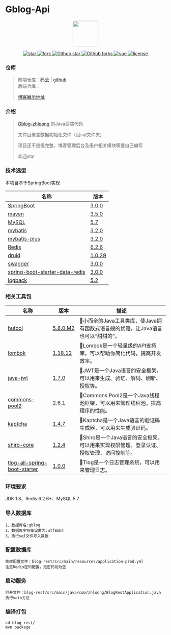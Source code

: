 # Gblog-Api

<p align="center">
  <img width="80" src="https://s1.ax1x.com/2022/07/15/jhlfH0.jpg"/>
</p>
<p align="center">
  <a href="https://gitee.com/zhloong/Gblog-zhloong">
    <img src="https://gitee.com/zhloong/Gblog-zhloong/badge/star.svg?theme=white" alt="star"/>
    <img src="https://gitee.com/zhloong/Gblog-zhloong/badge/fork.svg" alt="fork"/>
  </a>
  <a href="https://github.com/zhl-yang/Gblog-zhloong">
      <img src="https://img.shields.io/github/stars/zhl-yang/Gblog-zhloong.svg?style=social" alt="Github star"/>
      <img src="https://img.shields.io/github/forks/zhl-yang/Gblog-zhloong.svg?style=social" alt="Github forks"/>
  </a>
  <a href="https://github.com/vuejs/vue">
    <img src="https://img.shields.io/badge/vue-2.6.11-brightgreen.svg" alt="vue"/>
  </a>
  <a href="https://github.com/zhl-yang/Gblog-zhloong/blob/master/license">
    <img src="https://img.shields.io/github/license/mashape/apistatus.svg" alt="license"/>
  </a>
</p>

### 仓库

> 前端仓库：[码云](https://gitee.com/zhloong/Gblog-zhloong) | [github](https://github.com/zhl-yang/Gblog-zhloong)  
> 后端仓库：
>
> [博客展示地址](https://blog.zhloong.xyz)

### 介绍

>
> [Gblog-zhloong](https://gitee.com/zhloong/Gblog-zhloong) 的Java后端代码
> 
> 文件目录含数据初始化文件（见sql文件夹）
>
> 项目还不是很完整，博客管理后台及用户相关模块需要自己编写
> 
> 欢迎star

### 技术选型

本项目基于SpringBoot实现

| 名称 | 版本 |
| ---- | ---- |
| [SpringBoot](https://spring.io/projects/spring-boot) | [3.0.0]()|
| [maven](https://maven.apache.org/) | [3.5.0]()|
| [MySQL](https://www.mysql.com/) | [5.7]()|
| [mybatis](https://mybatis.org/) | [3.2.0]()|
| [mybatis-plus](https://mybatis.plus/) | [3.2.0]()|
| [Redis](https://redis.io/) | [6.2.6]()|
| [druid](https://druid.alibaba.com/) | [1.0.29]()|
| [swagger](https://swagger.io/) | [3.0.0]()|
| [spring-boot-starter-data-redis](https://spring.io/projects/spring-boot-starter-data-redis) | [3.0.0]()|
| [logback](https://logback.qos.ch/) | [5.2]()|

### 相关工具包

| 名称 | 版本 | 描述 |
| ---- | ---- | ---- |
| [hutool](https://gitee.com/dromara/hutool) | [5.8.0.M2]()|🍬小而全的Java工具类库，使Java拥有函数式语言般的优雅，让Java语言也可以“甜甜的”。|
| [lombok](https://gitee.com/lombok/lombok) | [1.18.12]()|🍬Lombok是一个轻量级的API支持库，可以帮助你简化代码，提高开发效率。|
| [java-jwt](https://gitee.com/bennyhuo/java-jwt) | [1.7.0]()|🍬JWT是一个Java语言的安全框架，可以用来生成、验证、解码、刷新、授权等。|
| [commons-pool2](https://gitee.com/bennyhuo/commons-pool2) | [2.6.1]()|🍬Commons Pool2是一个Java线程池框架，可以用来管理线程池，提高程序的性能。|
| [kaptcha](https://gitee.com/bennyhuo/kaptcha) | [1.4.7]()|🍬Kaptcha是一个Java语言的验证码生成器，可以用来生成验证码。|
| [shiro-core](https://gitee.com/bennyhuo/shiro-core) | [1.2.4]()|🍬Shiro是一个Java语言的安全框架，可以用来实现权限管理、登录认证、授权管理、访问控制等。|
| [tlog-all-spring-boot-starter](https://gitee.com/bennyhuo/tlog-all-spring-boot-starter) | [1.0.0]()|🍬Tlog是一个日志管理系统，可以用来管理日志。|

### 环境要求
JDK 1.8、Redis 6.2.6+、MySQL 5.7

### 导入数据库
```
1、数据库名:gblog
2、数据库字符集设置为:utf8mb4
3、执行sql文件导入数据
```
### 配置数据库
```
修改配置文件：blog-rest/src/main/resources/application-prod.yml
注意Redis密码配置，无密码则为空
```

### 启动服务

```
打开文件：blog-rest/src/main/java/com/zhloong/BlogRestApplication.java
执行main方法
```

### 编译打包

```
cd blog-rest/
mvn package
```



